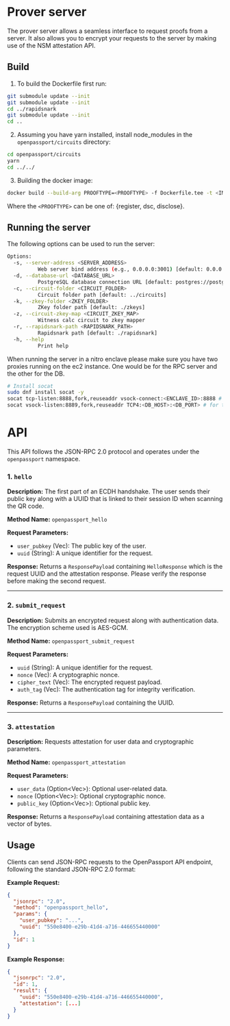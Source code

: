 # Prover server

The prover server allows a seamless interface to request proofs from a server. It also allows you to encrypt your requests to the server by making use of the NSM attestation API.

## Build

1. To build the Dockerfile first run:

```sh
git submodule update --init
git submodule update --init
cd ../rapidsnark
git submodule update --init
cd ..
```

2. Assuming you have yarn installed, install node_modules in the `openpassport/circuits` directory:

```sh
cd openpassport/circuits
yarn
cd ../../
```

3. Building the docker image:

```sh
docker build --build-arg PROOFTYPE=<PROOFTYPE> -f Dockerfile.tee -t <IMAGE_NAME> .
```

Where the `<PROOFTYPE>` can be one of: {register, dsc, disclose}.

## Running the server

The following options can be used to run the server:

```sh
Options:
  -s, --server-address <SERVER_ADDRESS>
          Web server bind address (e.g., 0.0.0.0:3001) [default: 0.0.0.0:3001]
  -d, --database-url <DATABASE_URL>
          PostgreSQL database connection URL [default: postgres://postgres:mysecretpassword@localhost:5433/db]
  -c, --circuit-folder <CIRCUIT_FOLDER>
          Circuit folder path [default: ../circuits]
  -k, --zkey-folder <ZKEY_FOLDER>
          ZKey folder path [default: ./zkeys]
  -z, --circuit-zkey-map <CIRCUIT_ZKEY_MAP>
          Witness calc circuit to zkey mapper
  -r, --rapidsnark-path <RAPIDSNARK_PATH>
          Rapidsnark path [default: ./rapidsnark]
  -h, --help
          Print help
```

When running the server in a nitro enclave please make sure you have two proxies running on the ec2 instance. One would be for the RPC server and the other for the DB.

```sh
# Install socat
sudo dnf install socat -y
socat tcp-listen:8888,fork,reuseaddr vsock-connect:<ENCLAVE_ID>:8888 # for the rpc server
socat vsock-listen:8889,fork,reuseaddr TCP4:<DB_HOST>:<DB_PORT> # for the db
```

# API

This API follows the JSON-RPC 2.0 protocol and operates under the `openpassport` namespace.

### 1. `hello`

**Description:**
The first part of an ECDH handshake. The user sends their public key along with a UUID that is linked to their session ID when scanning the QR code.

**Method Name:** `openpassport_hello`

**Request Parameters:**

- `user_pubkey` (Vec<u8>): The public key of the user.
- `uuid` (String): A unique identifier for the request.

**Response:**
Returns a `ResponsePayload` containing `HelloResponse` which is the request UUID and the attestation response. Please verify the response before making the second request.

---

### 2. `submit_request`

**Description:**
Submits an encrypted request along with authentication data. The encryption scheme used is AES-GCM.

**Method Name:** `openpassport_submit_request`

**Request Parameters:**

- `uuid` (String): A unique identifier for the request.
- `nonce` (Vec<u8>): A cryptographic nonce.
- `cipher_text` (Vec<u8>): The encrypted request payload.
- `auth_tag` (Vec<u8>): The authentication tag for integrity verification.

**Response:**
Returns a `ResponsePayload` containing the UUID.

---

### 3. `attestation`

**Description:**
Requests attestation for user data and cryptographic parameters.

**Method Name:** `openpassport_attestation`

**Request Parameters:**

- `user_data` (Option<Vec<u8>>): Optional user-related data.
- `nonce` (Option<Vec<u8>>): Optional cryptographic nonce.
- `public_key` (Option<Vec<u8>>): Optional public key.

**Response:**
Returns a `ResponsePayload` containing attestation data as a vector of bytes.

## Usage

Clients can send JSON-RPC requests to the OpenPassport API endpoint, following the standard JSON-RPC 2.0 format:

**Example Request:**

```json
{
  "jsonrpc": "2.0",
  "method": "openpassport_hello",
  "params": {
    "user_pubkey": "...",
    "uuid": "550e8400-e29b-41d4-a716-446655440000"
  },
  "id": 1
}
```

**Example Response:**

```json
{
  "jsonrpc": "2.0",
  "id": 1,
  "result": {
    "uuid": "550e8400-e29b-41d4-a716-446655440000",
    "attestation": [...]
  }
}
```
